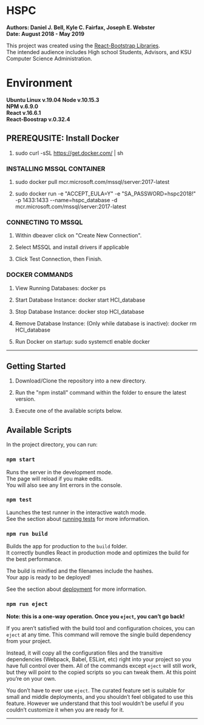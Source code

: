 # HSPC
**Authors: Daniel J. Bell, Kyle C. Fairfax, Joseph E. Webster**  
**Date: August 2018 - May 2019**

This project was created using the [React-Bootstrap Libraries](https://react-bootstrap.github.io/).  
The intended audience includes High school Students, Advisors, and KSU Computer Science Administration.

# Environment
**Ubuntu Linux v.19.04**
**Node v.10.15.3**         
**NPM v.6.9.0**        
**React v.16.6.1**  
**React-Boostrap v.0.32.4**  

## PREREQUSITE: Install Docker
1. sudo curl -sSL https://get.docker.com/ | sh

### INSTALLING MSSQL CONTAINER

1. sudo docker pull mcr.microsoft.com/mssql/server:2017-latest

2. sudo docker run -e "ACCEPT_EULA=Y" -e "SA_PASSWORD=hspc2018!" -p 1433:1433 --name=hspc_database -d mcr.microsoft.com/mssql/server:2017-latest

### CONNECTING TO MSSQL

1. Within dbeaver click on "Create New Connection".

2. Select MSSQL and install drivers if applicable

3. Click Test Connection, then Finish.

### DOCKER COMMANDS

1. View Running Databases:	docker ps

2. Start Database Instance:	docker start HCI_database

3. Stop Database Instance: 	docker stop HCI_database

4. Remove Database Instance: (Only while database is inactive):	docker rm HCI_database

5. Run Docker on startup: sudo systemctl enable docker

*********************************************************************************************************

## Getting Started

1. Download/Clone the repository into a new directory.

2. Run the "npm install" command within the folder to ensure the latest version.

3. Execute one of the available scripts below.

## Available Scripts

In the project directory, you can run:

### `npm start`

Runs the server in the development mode.<br>
The page will reload if you make edits.<br>
You will also see any lint errors in the console.

### `npm test`

Launches the test runner in the interactive watch mode.<br>
See the section about [running tests](https://facebook.github.io/create-react-app/docs/running-tests) for more information.

### `npm run build`

Builds the app for production to the `build` folder.<br>
It correctly bundles React in production mode and optimizes the build for the best performance.

The build is minified and the filenames include the hashes.<br>
Your app is ready to be deployed!

See the section about [deployment](https://facebook.github.io/create-react-app/docs/deployment) for more information.

### `npm run eject`

**Note: this is a one-way operation. Once you `eject`, you can’t go back!**

If you aren’t satisfied with the build tool and configuration choices, you can `eject` at any time. This command will remove the single build dependency from your project.

Instead, it will copy all the configuration files and the transitive dependencies (Webpack, Babel, ESLint, etc) right into your project so you have full control over them. All of the commands except `eject` will still work, but they will point to the copied scripts so you can tweak them. At this point you’re on your own.

You don’t have to ever use `eject`. The curated feature set is suitable for small and middle deployments, and you shouldn’t feel obligated to use this feature. However we understand that this tool wouldn’t be useful if you couldn’t customize it when you are ready for it.

*********************************************************************************************************
